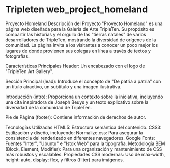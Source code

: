 # Tripleten web_project_homeland

Proyecto Homeland
Descripción del Proyecto
"Proyecto Homeland" es una página web diseñada para la Galería de Arte TripleTen. Su propósito es compartir las historias y el orgullo de las "tierras natales" de varios desarrolladores de TripleTen, mostrando la diversidad de orígenes de la comunidad. La página invita a los visitantes a conocer un poco mejor los lugares de donde provienen sus colegas en línea a través de textos y fotografías.

Características Principales
Header: Un encabezado con el logo de "TripleTen Art Gallery".

Sección Principal (lead): Introduce el concepto de "De patria a patria" con un título atractivo, un subtítulo y una imagen ilustrativa.

Introducción (intro): Proporciona un contexto sobre la iniciativa, incluyendo una cita inspiradora de Joseph Beuys y un texto explicativo sobre la diversidad de la comunidad de TripleTen.

Pie de Página (footer): Contiene información de derechos de autor.

Tecnologías Utilizadas
HTML5: Estructura semántica del contenido.
CSS3: Estilización y diseño, incluyendo:
Normalize.css: Para asegurar la consistencia del renderizado en diferentes navegadores.
Google Fonts: Fuentes "Inter", "Ubuntu" e "Istok Web" para la tipografía.
Metodología BEM (Block, Element, Modifier): Para una organización y mantenimiento de CSS más robustos y escalables.
Propiedades CSS modernas: Uso de max-width, height: auto, display: flex, y filtros (filter) para imágenes.
